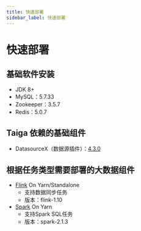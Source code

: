 ```yaml
---
title: 快速部署
sidebar_label: 快速部署
---
```

# 快速部署
## 基础软件安装
* JDK 8+
* MySQL：5.7.33
* Zookeeper：3.5.7
* Redis：5.0.7

## Taiga 依赖的基础组件
* DatasourceX（数据源插件）：[4.3.0](https://github.com/DTStack/DatasourceX/releases/tag/v4.3.0)

## 根据任务类型需要部署的大数据组件
* [Flink](https://flink.apache.org/)  On Yarn/Standalone
    * 支持数据同步任务
    * 版本：flink-1.10
* [Spark](https://spark.apache.org/)  On Yarn
    * 支持Spark SQL任务
    * 版本：spark-2.1.3
